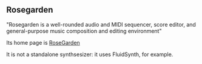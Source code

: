 
##  Rosegarden 


"Rosegarden is a well-rounded audio and MIDI sequencer, score editor, 
      and general-purpose music composition and editing environment"


Its home page is [
	RoseGarden
      ](http://www.rosegardenmusic.com/) 


It is not a standalone synthsesizer: it uses FluidSynth,
      for example.

